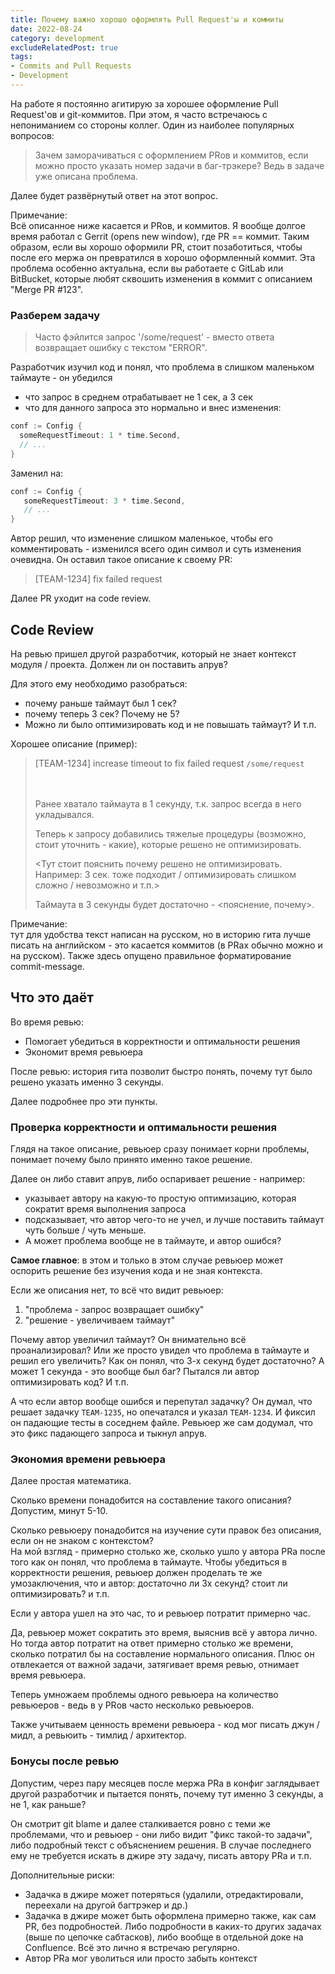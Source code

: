 ```yaml
---
title: Почему важно хорошо оформлять Pull Request'ы и коммиты
date: 2022-08-24
category: development
excludeRelatedPost: true
tags:
- Commits and Pull Requests
- Development
---
```


На работе я постоянно агитирую за хорошее оформление Pull Request'ов и git-коммитов. При этом, я часто встречаюсь с непониманием со стороны коллег. Один из наиболее популярных вопросов:

>Зачем заморачиваться с оформлением PRов и коммитов, если можно просто указать номер задачи в баг-трэкере? Ведь в задаче уже описана проблема.

Далее будет развёрнутый ответ на этот вопрос.

Примечание:  
Всё описанное ниже касается и PRов, и коммитов. Я вообще долгое время работал с Gerrit (opens new window), где PR == коммит. Таким образом, если вы хорошо оформили PR, стоит позаботиться, чтобы после его мержа он превратился в хорошо оформленный коммит. Эта проблема особенно актуальна, если вы работаете с GitLab или BitBucket, которые любят сквошить изменения в коммит с описанием "Merge PR #123".

### Разберем задачу

>Часто фэйлится запрос '/some/request' - вместо ответа возвращает ошибку с текстом "ERROR".

Разработчик изучил код и понял, что проблема в слишком маленьком таймауте - он убедился
- что запрос в среднем отрабатывает не 1 сек, а 3 сек
- что для данного запроса это нормально
  и внес изменения:

```go
conf := Config {
  someRequestTimeout: 1 * time.Second,
  // ...
}
```

Заменил на:

```go
conf := Config {
   someRequestTimeout: 3 * time.Second,
   // ...
}
```

Автор решил, что изменение слишком маленькое, чтобы его комментировать - изменился всего один символ и суть изменения очевидна. Он оставил такое описание к своему PR:

> \[TEAM-1234] fix failed request

Далее PR уходит на code review.

## Code Review

На ревью пришел другой разработчик, который не знает контекст модуля / проекта. Должен ли он поставить апрув?

Для этого ему необходимо разобраться:
- почему раньше таймаут был 1 сек?
- почему теперь 3 сек? Почему не 5?
- Можно ли было оптимизировать код и не повышать таймаут?
  И т.п.

Хорошее описание (пример):

> [TEAM-1234] increase timeout to fix failed request `/some/request`
> 
> ㅤ
> 
> Ранее хватало таймаута в 1 секунду, т.к. запрос всегда в него укладывался.
>
> Теперь к запросу добавились тяжелые процедуры (возможно, стоит уточнить - какие), 
>   которые решено не оптимизировать.
>
> <Тут стоит пояснить почему решено не оптимизировать. Например: 3 сек. тоже 
>   подходит / оптимизировать слишком сложно / невозможно и т.п.>
>
> Таймаута в 3 секунды будет достаточно - <пояснение, почему>.

Примечание:  
тут для удобства текст написан на русском, но в историю гита лучше писать на английском - это касается коммитов (в PRах обычно можно и на русском). Также здесь опущено правильное форматирование commit-message.

## Что это даёт

Во время ревью:
- Помогает убедиться в корректности и оптимальности решения
- Экономит время ревьюера

После ревью: история гита позволит быстро понять, почему тут было решено указать именно 3 секунды.

Далее подробнее про эти пункты.

### Проверка корректности и оптимальности решения

Глядя на такое описание, ревьюер сразу понимает корни проблемы, понимает почему было принято именно такое решение.

Далее он либо ставит апрув, либо оспаривает решение - например:
- указывает автору на какую-то простую оптимизацию, которая сократит время выполнения запроса
- подсказывает, что автор чего-то не учел, и лучше поставить таймаут чуть больше / чуть меньше.
- А может проблема вообще не в таймауте, и автор ошибся?

**Самое главное**: в этом и только в этом случае ревьюер может оспорить решение без изучения кода и не зная контекста.

Если же описания нет, то всё что видит ревьюер:
1. "проблема - запрос возвращает ошибку"
2. "решение - увеличиваем таймаут"

Почему автор увеличил таймаут? Он внимательно всё проанализировал? Или же просто увидел что проблема в таймауте и решил его увеличить? Как он понял, что 3-х секунд будет достаточно? А может 1 секунда - это вообще был баг? Пытался ли автор оптимизировать код? И т.п.

А что если автор вообще ошибся и перепутал задачку? Он думал, что решает задачку `TEAM-1235`, но опечатался и указал `TEAM-1234`. И фиксил он падающие тесты в соседнем файле. Ревьюер же сам додумал, что это фикс падающего запроса и тыкнул апрув.

### Экономия времени ревьюера

Далее простая математика.

Сколько времени понадобится на составление такого описания? Допустим, минут 5-10.

Сколько ревьюеру понадобится на изучение сути правок без описания, если он не знаком с контекстом?  
На мой взгляд - примерно столько же, сколько ушло у автора PRа после того как он понял, что проблема в таймауте.
Чтобы убедиться в корректности решения, ревьюер должен проделать те же умозаключения, что и автор: достаточно ли 3х секунд? стоит ли оптимизировать? и т.п.

Если у автора ушел на это час, то и ревьюер потратит примерно час.

Да, ревьюер может сократить это время, выяснив всё у автора лично. Но тогда автор потратит на ответ примерно столько же времени, сколько потратил бы на составление нормального описания. Плюс он отвлекается от важной задачи, затягивает время ревью, отнимает время ревьюера.

Теперь умножаем проблемы одного ревьюера на количество ревьюеров - ведь в у PRов часто несколько ревьюеров.

Также учитываем ценность времени ревьюера - код мог писать джун / мидл, а ревьюить - тимлид / архитектор.

### Бонусы после ревью

Допустим, через пару месяцев после мержа PRа в конфиг заглядывает другой разработчик и пытается понять, почему тут именно 3 секунды, а не 1, как раньше?

Он смотрит git blame и далее сталкивается ровно с теми же проблемами, что и ревьюер - они либо видит "фикс такой-то задачи", либо подробный текст с объяснением решения. В случае последнего ему не требуется искать в джире эту задачу, писать автору PRа и т.п.

Дополнительные риски:
- Задачка в джире может потеряться (удалили, отредактировали, переехали на другой багтрэкер и др.)
- Задачка в джире может быть оформлена примерно также, как сам PR, без подробностей. Либо подробности в каких-то других задачах (выше по цепочке сабтасков), либо вообще в отдельной доке на Confluence. Всё это лично я встречаю регулярно.
- Автор PRа мог уволиться или просто забыть контекст